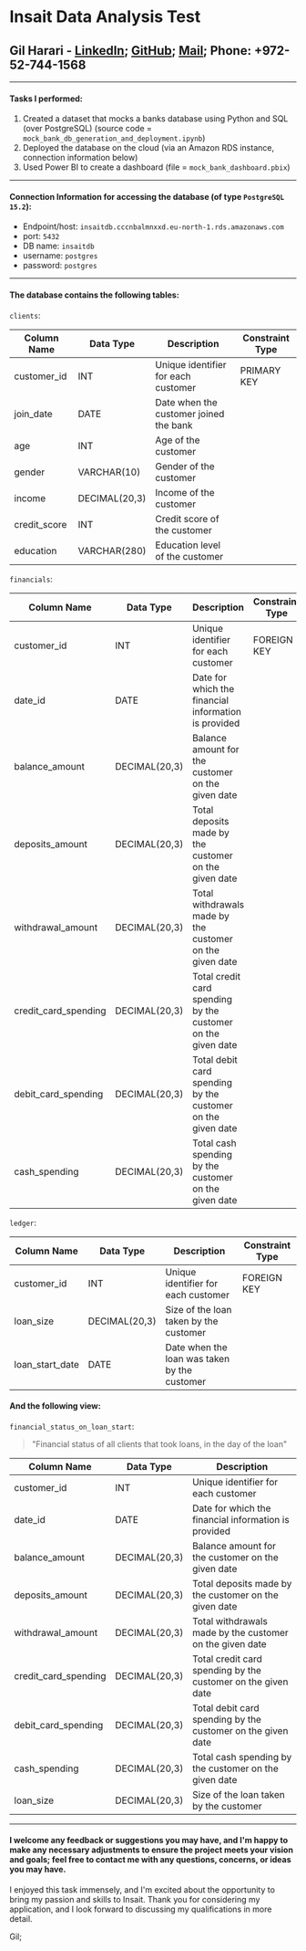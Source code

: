 # Insait Data Analysis Test
## Gil Harari - [LinkedIn](https://www.linkedin.com/in/gilharari/); [GitHub](https://github.com/gilha); [Mail](mailto:gil1996@gmail.com); Phone: +972-52-744-1568

---

#### Tasks I performed:
1. Created a dataset that mocks a banks database using Python and SQL (over PostgreSQL) (source code = `mock_bank_db_generation_and_deployment.ipynb`)
2. Deployed the database on the cloud (via an Amazon RDS instance, connection information below)
3. Used Power BI to create a dashboard (file = `mock_bank_dashboard.pbix`)

---

#### Connection Information for accessing the database (of type `PostgreSQL 15.2`):
* Endpoint/host: `insaitdb.cccnbalmnxxd.eu-north-1.rds.amazonaws.com`
* port: `5432`
* DB name: `insaitdb`
* username: `postgres`
* password: `postgres`

---

#### The database contains the following tables:
`clients`:

| Column Name   | Data Type     | Description                                     | Constraint Type |
|---------------|---------------|-------------------------------------------------|-------------|
| customer_id   | INT           | Unique identifier for each customer             | PRIMARY KEY |
| join_date     | DATE          | Date when the customer joined the bank           |             |
| age           | INT           | Age of the customer                              |             |
| gender        | VARCHAR(10)   | Gender of the customer                           |             |
| income        | DECIMAL(20,3) | Income of the customer                           |             |
| credit_score  | INT           | Credit score of the customer                     |             |
| education     | VARCHAR(280)  | Education level of the customer                  |             |
  
  

`financials`:

| Column Name            | Data Type     | Description                                             | Constraint Type |
|------------------------|---------------|---------------------------------------------------------|-------------|
| customer_id            | INT           | Unique identifier for each customer                     | FOREIGN KEY |
| date_id                | DATE          | Date for which the financial information is provided     |             |
| balance_amount         | DECIMAL(20,3) | Balance amount for the customer on the given date        |             |
| deposits_amount        | DECIMAL(20,3) | Total deposits made by the customer on the given date    |             |
| withdrawal_amount      | DECIMAL(20,3) | Total withdrawals made by the customer on the given date |             |
| credit_card_spending   | DECIMAL(20,3) | Total credit card spending by the customer on the given date |         |
| debit_card_spending    | DECIMAL(20,3) | Total debit card spending by the customer on the given date |          |
| cash_spending          | DECIMAL(20,3) | Total cash spending by the customer on the given date    |             |



`ledger`:

| Column Name   | Data Type     | Description                                    | Constraint Type |
|---------------|---------------|------------------------------------------------|-------------|
| customer_id   | INT           | Unique identifier for each customer            | FOREIGN KEY |
| loan_size     | DECIMAL(20,3) | Size of the loan taken by the customer          |             |
| loan_start_date | DATE         | Date when the loan was taken by the customer    |             |



#### And the following view:
`financial_status_on_loan_start`:
> "Financial status of all clients that took loans, in the day of the loan"

| Column Name          | Data Type     | Description                                                 |
|----------------------|---------------|-------------------------------------------------------------|
| customer_id          | INT           | Unique identifier for each customer                         |
| date_id              | DATE          | Date for which the financial information is provided         |
| balance_amount       | DECIMAL(20,3) | Balance amount for the customer on the given date            |
| deposits_amount      | DECIMAL(20,3) | Total deposits made by the customer on the given date        |
| withdrawal_amount    | DECIMAL(20,3) | Total withdrawals made by the customer on the given date     |
| credit_card_spending | DECIMAL(20,3) | Total credit card spending by the customer on the given date |
| debit_card_spending  | DECIMAL(20,3) | Total debit card spending by the customer on the given date  |
| cash_spending        | DECIMAL(20,3) | Total cash spending by the customer on the given date        |
| loan_size            | DECIMAL(20,3) | Size of the loan taken by the customer                       |

---

#### I welcome any feedback or suggestions you may have, and I'm happy to make any necessary adjustments to ensure the project meets your vision and goals; feel free to contact me with any questions, concerns, or ideas you may have.

I enjoyed this task immensely, and I'm excited about the opportunity to bring my passion and skills to Insait.
Thank you for considering my application, and I look forward to discussing my qualifications in more detail.

   Gil;
